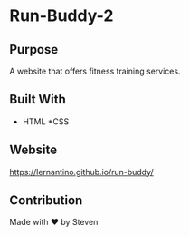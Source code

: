 # Run-Buddy-2


## Purpose
A website that offers fitness training services.


## Built With
* HTML
*CSS


## Website
https://lernantino.github.io/run-buddy/


## Contribution
Made with ❤️ by Steven
